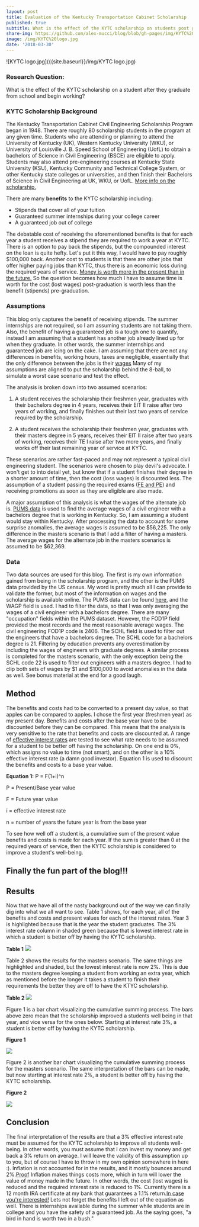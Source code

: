 ```yaml
---
layout: post
title: Evaluation of the Kentucky Transportation Cabinet Scholarship
published: true
subtitle: What is the effect of the KYTC scholarship on students post graduation?
share-img: https://github.com/alex-mucci/blog/blob/gh-pages/img/KYTC%20logo.jpg
image: /img/KYTC%20logo.jpg
date: '2018-03-30'
---
```


![KYTC logo.jpg]({{site.baseurl}}/img/KYTC logo.jpg)

### **Research Question**: 
What is the effect of the KYTC scholarship on a student after they graduate from school and begin working?     




### KYTC Scholarship Background
The Kentucky Transportation Cabinet Civil Engineering Scholarship Program began in 1948. There are roughly 80 scholarship students in the program at any given time. Students who are attending or planning to attend the University of Kentucky (UK), Western Kentucky University (WKU), or University of Louisville J. B. Speed School of Engineering (UofL) to obtain a bachelors of Science in Civil Engineering (BSCE) are eligible to apply. Students may also attend pre-engineering courses at Kentucky State University (KSU), Kentucky Community and Technical College System, or other Kentucky state colleges or universities, and then finish their Bachelors of Science in Civil Engineering at UK, WKU, or UofL. [More info on the scholarship.](https://transportation.ky.gov/Education/Pages/Civil-Engineering-Scholarship.aspx) 

There are many **benefits** to the KYTC scholarship including: 
- Stipends that cover all of your tuition 
- Guaranteed summer internships during your college career
- A guaranteed job out of college

The debatable cost of receiving the aforementioned benefits is that for each year a student receives a stipend they are required to work a year at KYTC. There is an option to pay back the stipends, but the compounded interest on the loan is quite hefty. Let's put it this way, I would have to pay roughly $100,000 back. Another cost to students is that there are other jobs that offer higher paying jobs than KYTC, thus there is an economic loss during the required years of service. [Money is worth more in the present than in the future.](https://www.investopedia.com/terms/t/timevalueofmoney.asp) So the question becomes how much I have to assume time is worth for the cost (lost wages) post-graduation is worth less than the benefit (stipends) pre-graduation. 


### Assumptions

This blog only captures the benefit of receiving stipends. The summer internships are not required, so I am assuming students are not taking them. Also, the benefit of having a guaranteed job is a tough one to quantify, instead I am assuming that a student has another job already lined up for when they graduate. In other words, the summer internships and guaranteed job are icing on the cake. I am assuming that there are not any differences in benefits, working hours, taxes are negligible, essentially that the only difference between the jobs is their [wages](http://www.differencebetween.net/business/finance-business-2/difference-between-wage-and-income/) Many of my assumptions are aligned to put the scholarship behind the 8-ball, to simulate a worst case scenario and test the effect.


The analysis is broken down into two assumed scenarios:

1. A student receives the scholarship their freshmen year, graduates with their bachelors degree in 4 years, receives their EIT II raise after two years of working, and finally finishes out their last two years of service required by the scholarship.  

2. A student receives the scholarship their freshmen year, graduates with their masters degree in 5 years, receives their EIT II raise after two years of working, receives their TE I raise after two more years, and finally works off their last remaining year of service at KYTC.  

These scenarios are rather fast-paced and may not represent a typical civil engineering student. The scenarios were chosen to play devil's advocate. I won't get to into detail yet, but know that if a student finishes their degree in a shorter amount of time, then the cost (loss wages) is discounted less. The assumption of a student passing the required exams ([FE and PE](https://kyboels.ky.gov/Pages/default.aspx)) and receiving promotions as soon as they are eligible are also made. 

A major assumption of this analysis is what the wages of the alternate job is. [PUMS data](https://www.census.gov/programs-surveys/acs/data/pums.html) is used to find the average wages of a civil engineer with a bachelors degree that is working in Kentucky. So, I am assuming a student would stay within Kentucky. After processing the data to account for some surprise anomalies, the average wages is assumed to be $56,225. The only difference in the masters scenario is that I add a filter of having a masters. The average wages for the alternate job in the masters scenarios is assumed to be $62,369.


### Data

Two data sources are used for this blog. The first is my own information gained from being in the scholarship program, and the other is the PUMS data provided by the US census. My word is pretty much all I can provide to validate the former, but most of the information on wages and the scholarship is available online. The PUMS data can be found [here](https://www.census.gov/programs-surveys/acs/data/pums.html), and the WAGP field is used. I had to filter the data, so that I was only averaging the wages of a civil engineer with a bachelors degree. There are many "occupation" fields within the PUMS dataset. However, the FOD1P field provided the most records and the most reasonable average wages. The civil engineering FOD1P code is 2406. The SCHL field is used to filter out the engineers that have a bachelors degree. The SCHL code for a bachelors degree is 21. Filtering by education prevents any overestimation by including the wages of engineers with graduate degrees. A similar process is completed for the masters scenario, with the only exception being the SCHL code 22 is used to filter out engineers with a masters degree. I had to clip both sets of wages by $1 and $100,000 to avoid anomalies in the data as well. See bonus material at the end for a good laugh.


## Method
The benefits and costs had to be converted to a present day value, so that apples can be compared to apples. I chose the first year (freshmen year) as my present day. Benefits and costs after the base year have to be discounted before they can be compared. This means that the analysis is very sensitive to the rate that benefits and costs are discounted at. A range of [effective interest rates](https://www.investopedia.com/terms/e/effectiveinterest.asp) are tested to see what rate needs to be assumed for a student to be better off having the scholarship. On one end is 0%, which assigns no value to time (not smart), and on the other is a 10% effective interest rate (a damn good investor). Equation 1 is used to discount the benefits and costs to a base year value. 

**Equation 1:** 	P = F(1+i)^n

P = Present/Base year value

F = Future year value

i = effective interest rate

n = number of years the future year is from the base year

To see how well off a student is, a cumulative sum of the present value benefits and costs is made for each year. If the sum is greater than 0 at the required years of service, then the KYTC scholarship is considered to improve a student's well-being. 



## **Finally the fun part of the blog!!!**


## Results
Now that we have all of the nasty background out of the way we can finally dig into what we all want to see. Table 1 shows, for each year, all of the benefits and costs and present values for each of the interest rates. Year 3 is highlighted because that is the year the student graduates. The 3% interest rate column in shaded green because that is lowest interest rate in which a student is better off by having the KYTC scholarship. 

**Table 1** 
![]({{site.baseurl}}/img/bach_pdv_table.jpg)

Table 2 shows the results for the masters scenario. The same things are highlighted and shaded, but the lowest interest rate is now 2%. This is due to the masters degree keeping a student from working an extra year, which as mentioned before the longer it takes a student to finish their requirements the better they are off to have the KTYC scholarship.

**Table 2**
![]({{site.baseurl}}/img/mast_pdv_table.jpg)

Figure 1 is a bar chart visualizing the cumulative summing process. The bars above zero mean that the scholarship improved a students well being in that year, and vice versa for the ones below. Starting at interest rate 3%, a student is better off by having the KYTC scholarship. 

**Figure 1**

![]({{site.baseurl}}/img/bach_cummulative_chart.jpg)

Figure 2 is another bar chart visualizing the cumulative summing process for the masters scenario. The same interpretation of the bars can be made, but now starting at interest rate 2%, a student is better off by having the KYTC scholarship. 

**Figure 2**

![]({{site.baseurl}}/img/mast_cummulative_chart.jpg)


## Conclusion
The final interpretation of the results are that a 3% effective interest rate must be assumed for the KYTC scholarship to improve all students well-being. In other words, you must assume that I can invest my money and get back a 3% return on average. I will leave the validity of this assumption up to you, but of course I have to throw in my own opinion somewhere in here :). Inflation is not accounted for in the results, and it mostly bounces around 2%.[Proof](http://www.usinflationcalculator.com/inflation/historical-inflation-rates/) Inflation makes things costs more, which in turn will lower the value of money made in the future. In other words, the cost (lost wages) is reduced and the required interest rate is reduced to 1%. Currently there is a 12 month IRA certificate at my bank that guarantees a 1.1% return.[In case you're interested!](https://www.ccuky.org/accounts/rates.php#savings) Lets not forget the benefits I left out of the equation as well. There is internships available during the summer while students are in college and you have the safety of a guaranteed job. As the saying goes, "a bird in hand is worth two in a bush."





